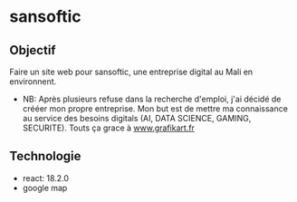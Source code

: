 # sansoftic
## Objectif

Faire un site web pour sansoftic, une entreprise digital au Mali en environnent.
- NB:
Après plusieurs refuse dans la recherche d'emploi, j'ai décidé de crééer mon propre entreprise.
Mon but est de mettre ma connaissance au service des besoins digitals (AI, DATA SCIENCE, GAMING, SECURITE).
Touts ça grace à www.grafikart.fr

## Technologie

- react: 18.2.0
- google map
